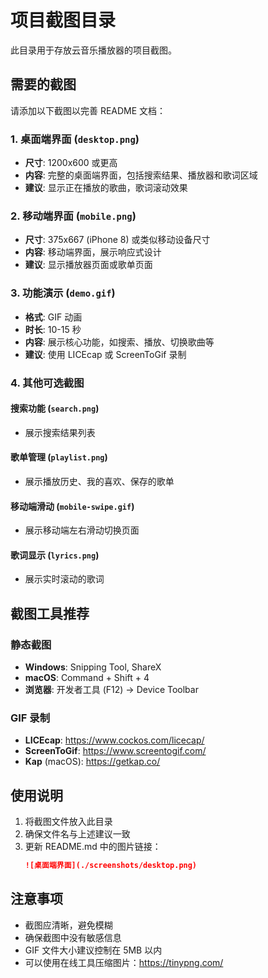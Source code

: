 # 项目截图目录

此目录用于存放云音乐播放器的项目截图。

## 需要的截图

请添加以下截图以完善 README 文档：

### 1. 桌面端界面 (`desktop.png`)
- **尺寸**: 1200x600 或更高
- **内容**: 完整的桌面端界面，包括搜索结果、播放器和歌词区域
- **建议**: 显示正在播放的歌曲，歌词滚动效果

### 2. 移动端界面 (`mobile.png`)
- **尺寸**: 375x667 (iPhone 8) 或类似移动设备尺寸
- **内容**: 移动端界面，展示响应式设计
- **建议**: 显示播放器页面或歌单页面

### 3. 功能演示 (`demo.gif`)
- **格式**: GIF 动画
- **时长**: 10-15 秒
- **内容**: 展示核心功能，如搜索、播放、切换歌曲等
- **建议**: 使用 LICEcap 或 ScreenToGif 录制

### 4. 其他可选截图

#### 搜索功能 (`search.png`)
- 展示搜索结果列表

#### 歌单管理 (`playlist.png`)
- 展示播放历史、我的喜欢、保存的歌单

#### 移动端滑动 (`mobile-swipe.gif`)
- 展示移动端左右滑动切换页面

#### 歌词显示 (`lyrics.png`)
- 展示实时滚动的歌词

## 截图工具推荐

### 静态截图
- **Windows**: Snipping Tool, ShareX
- **macOS**: Command + Shift + 4
- **浏览器**: 开发者工具 (F12) → Device Toolbar

### GIF 录制
- **LICEcap**: https://www.cockos.com/licecap/
- **ScreenToGif**: https://www.screentogif.com/
- **Kap** (macOS): https://getkap.co/

## 使用说明

1. 将截图文件放入此目录
2. 确保文件名与上述建议一致
3. 更新 README.md 中的图片链接：
   ```markdown
   ![桌面端界面](./screenshots/desktop.png)
   ```

## 注意事项

- 截图应清晰，避免模糊
- 确保截图中没有敏感信息
- GIF 文件大小建议控制在 5MB 以内
- 可以使用在线工具压缩图片：https://tinypng.com/

